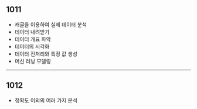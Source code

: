 ## 1011
* 캐글을 이용하여 실제 데이터 분석
* 데이터 내려받기
* 데이터 개요 파악
* 데이터의 시각화
* 데이터 전처리와 특징 값 생성
* 머신 러닝 모델링

---
## 1012
* 정확도 이외의 여러 가지 분석